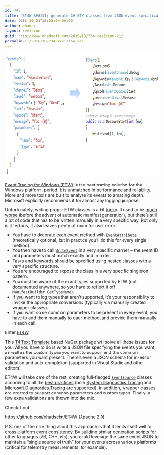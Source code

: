 ```yaml
---
id: 748
title: 'ET4W &#8211; generate C# ETW classes from JSON event specifications using T4'
date: 2016-10-21T15:33:04+00:00
author: ohadsc
layout: revision
guid: http://www.ohadsoft.com/2016/10/734-revision-v1/
permalink: /2016/10/734-revision-v1/
---
```

<a href="https://github.com/ohadschn/ET4W" target="_blank"><img src="https://raw.githubusercontent.com/ohadschn/ET4W/master/docs/Transformation.png" width="777" height="406" alt="ET4W" class="aligncenter size-medium" /></a>

<a href="https://msdn.microsoft.com/en-us/library/dn774985(v=pandp.20).aspx" target="_blank">Event Tracing for Windows (ETW)</a> is the best tracing solution for the Windows platform, period. It is unmatched in performance and reliability. More and more tools are built to analyze its events to amazing depth. Microsoft explicitly recommends it for almost any logging purpose.

Unfortunately, writing proper ETW classes is a bit <a href="https://msdn.microsoft.com/en-us/library/dn774985(v=pandp.20).aspx" target="_blank">tricky</a>. It used to be <a href="https://blogs.msdn.microsoft.com/seealso/2011/06/08/use-this-not-this-logging-event-tracing/" target="_blank">much worse</a> (before the advent of automatic manifest generation), but there&#8217;s still a lot of code that has to be written manually in a very specific way. Not only is it tedious, it also leaves plenty of room for user error.

  * You have to decorate each event method with <a href="https://msdn.microsoft.com/en-us/library/system.diagnostics.tracing.eventattribute(v=vs.110).aspx" target="_blank"><code>EventAttribute</code></a> (theoretically optional, but in practice you&#8217;ll do this for every single method).
  * You then have to call <a href="https://msdn.microsoft.com/en-us/library/hh393412(v=vs.110).aspx" target="_blank"><code>WriteEvent</code></a> in a very specific manner &#8211; the event ID and parameters must match exactly and in order.
  * Tasks and keywords should be specified using nested classes with a very specific structure.
  * You are encouraged to expose the class in a very specific singleton pattern.
  * You must be aware of the exact types supported by ETW (not documented anywhere, so you have to reflect it off `ManifestBuilder.GetTypeName`).
  * If you want to log types that aren&#8217;t supported, it&#8217;s your responsibility to invoke the appropriate conversions (typically via manually created wrapper classes).
  * If you want some common parameters to be present in every event, you have to add them manually to each method, and provide them manually in each call.

Enter <a href="https://github.com/ohadschn/ET4W" target="_blank">ET4W</a>.

This <a href="https://msdn.microsoft.com/en-us/library/bb126445.aspx" target="_blank">T4 Text Templete</a> based NuGet package will solve all these issues for you. All you have to do is write a JSON file specifying the events you want, as well as the custom types you want to support and the common parameters you want present. There&#8217;s even a JSON schema for in-editor validation and auto-completion (supported in Visual Studio and other editors). 

ET4W will take care of the rest, creating full-fledged <a href="https://msdn.microsoft.com/en-us/library/system.diagnostics.tracing.eventsource(v=vs.110).aspx" target="_blank"><code>EventSource</code></a> classes according to all the <a href="https://blogs.msmvps.com/kathleen/2014/01/24/how-are-event-parameters-best-used-to-create-an-intuitive-custom-evnetsourcetrace/" target="_blank">best practices</a> (both <a href="https://msdn.microsoft.com/en-us/library/system.diagnostics.tracing(v=vs.110).aspx" target="_blank">System.Diagnostics.Tracing</a> and <a href="https://www.nuget.org/packages/Microsoft.Diagnostics.Tracing.EventSource" target="_blank">Microsoft.Diagnostics.Tracing</a> are supported). In addition, wrapper classes are created to support common parameters and custom types. Finally, a few extra validations are thrown into the mix.

Check it out!
  
<a href="https://github.com/ohadschn/ET4W" target="_blank">https://github.com/ohadschn/ET4W</a> (Apache 2.0)

P.S. one of the nice thing about this approach is that it lends itself well to cross-platform event consistency. By building similar generation scripts for other languages (VB, C++, etc), you could leverage the same event JSON to maintain a &#8220;single source of truth&#8221; for your events across various platforms (critical for telemetry measurements, for example).